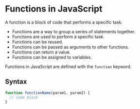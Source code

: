 # Functions in JavaScript

A function is a block of code that performs a specific task.

- Functions are a way to group a series of statements together.
- Functions are used to perform a specific task.
- Functions can be reused.
- Functions can be passed as arguments to other functions.
- Functions can return a value.
- Functions can be assigned to variables.

Functions in JavaScript are defined with the `function` keyword.

## Syntax

```js
function functionName(param1, param2) {
  // code block
}
```
